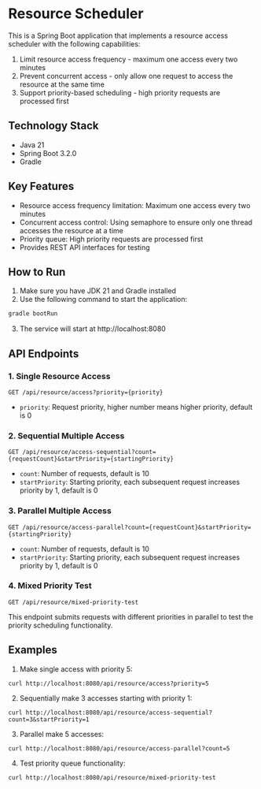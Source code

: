 # Resource Scheduler

This is a Spring Boot application that implements a resource access scheduler with the following capabilities:

1. Limit resource access frequency - maximum one access every two minutes
2. Prevent concurrent access - only allow one request to access the resource at the same time
3. Support priority-based scheduling - high priority requests are processed first

## Technology Stack

- Java 21
- Spring Boot 3.2.0
- Gradle

## Key Features

- Resource access frequency limitation: Maximum one access every two minutes
- Concurrent access control: Using semaphore to ensure only one thread accesses the resource at a time
- Priority queue: High priority requests are processed first
- Provides REST API interfaces for testing

## How to Run

1. Make sure you have JDK 21 and Gradle installed
2. Use the following command to start the application:

```bash
gradle bootRun
```

3. The service will start at http://localhost:8080

## API Endpoints

### 1. Single Resource Access

```
GET /api/resource/access?priority={priority}
```

- `priority`: Request priority, higher number means higher priority, default is 0

### 2. Sequential Multiple Access

```
GET /api/resource/access-sequential?count={requestCount}&startPriority={startingPriority}
```

- `count`: Number of requests, default is 10
- `startPriority`: Starting priority, each subsequent request increases priority by 1, default is 0

### 3. Parallel Multiple Access

```
GET /api/resource/access-parallel?count={requestCount}&startPriority={startingPriority}
```

- `count`: Number of requests, default is 10
- `startPriority`: Starting priority, each subsequent request increases priority by 1, default is 0

### 4. Mixed Priority Test

```
GET /api/resource/mixed-priority-test
```

This endpoint submits requests with different priorities in parallel to test the priority scheduling functionality.

## Examples

1. Make single access with priority 5:

```
curl http://localhost:8080/api/resource/access?priority=5
```

2. Sequentially make 3 accesses starting with priority 1:

```
curl http://localhost:8080/api/resource/access-sequential?count=3&startPriority=1
```

3. Parallel make 5 accesses:

```
curl http://localhost:8080/api/resource/access-parallel?count=5
```

4. Test priority queue functionality:

```
curl http://localhost:8080/api/resource/mixed-priority-test
``` 
